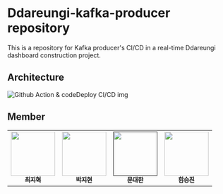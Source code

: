 # Ddareungi-kafka-producer repository
This is a repository for Kafka producer's CI/CD in a real-time Ddareungi dashboard construction project.

## Architecture
![Github Action & codeDeploy CI/CD img](https://onedrive.live.com/embed?resid=9DED56BE8CF81C92%21216&authkey=%21AMsEjwlcUVpGtUk&width=2264&height=1284)
## Member
<table>
  <tr>
    <td align="center">
    <a href="https://github.com/StatisticsFox">
      <img src="https://avatars.githubusercontent.com/u/92065443?v=4" width="100px;" alt=""/>
      <br />
      <sub>
        <b>최지혁</b>
      </sub>
    </a>
    <br />
    </td>
    <td align="center">
    <a href="https://github.com/meowwg">
      <img src="https://avatars.githubusercontent.com/u/133860852?v=4" width="100px;" alt=""/>
      <br />
      <sub>
        <b>박지현</b>
      </sub>
      </a>
      <br />
    </td>
    <td align="center">
    <a href="">
      <img src="https://avatars.githubusercontent.com/u/24203851?v=4" width="100px;" alt=""/>
      <br />
      <sub>
        <b>문대한</b>
      </sub>
      </a>
      <br />
    </td>
    <td align="center">
    <a href="https://github.com/Hamseungjin">
      <img src="https://avatars.githubusercontent.com/u/109064686?v=4" width="100px;" alt=""/>
      <br />
      <sub>
        <b>함승진</b>
      </sub>
      </a>



